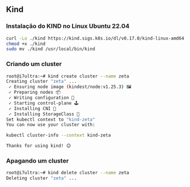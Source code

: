 
## Kind

### Instalação do KIND no Linux Ubuntu 22.04

```bash
curl -Lo ./kind https://kind.sigs.k8s.io/dl/v0.17.0/kind-linux-amd64
chmod +x ./kind
sudo mv ./kind /usr/local/bin/kind
```


### Criando um cluster

```bash
root@i7ultra:~# kind create cluster --name zeta
Creating cluster "zeta" ...
 ✓ Ensuring node image (kindest/node:v1.25.3) 🖼
 ✓ Preparing nodes 📦
 ✓ Writing configuration 📜
 ✓ Starting control-plane 🕹️
 ✓ Installing CNI 🔌
 ✓ Installing StorageClass 💾
Set kubectl context to "kind-zeta"
You can now use your cluster with:

kubectl cluster-info --context kind-zeta

Thanks for using kind! 😊
```


### Apagando um cluster

```bash
root@i7ultra:~# kind delete cluster --name zeta
Deleting cluster "zeta" ...
```
